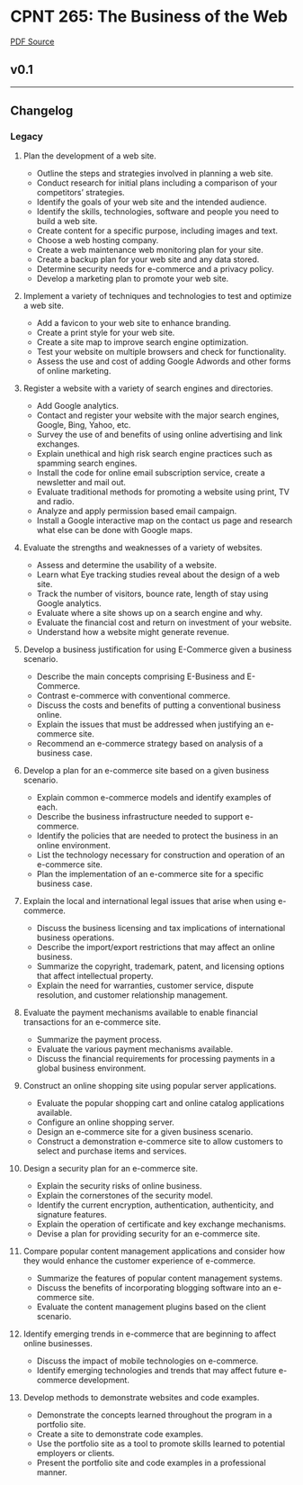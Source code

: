 # CPNT 265: The Business of the Web
[PDF Source](CPNT_265.pdf)

## v0.1

---
## Changelog
### Legacy
1. Plan the development of a web site.
    - Outline the steps and strategies involved in planning a web site.
    - Conduct research for initial plans including a comparison of your competitors’ strategies.
    - Identify the goals of your web site and the intended audience.
    - Identify the skills, technologies, software and people you need to build a web site.
    - Create content for a specific purpose, including images and text.
    - Choose a web hosting company.
    - Create a web maintenance web monitoring plan for your site.
    - Create a backup plan for your web site and any data stored.
    - Determine security needs for e-commerce and a privacy policy.
    - Develop a marketing plan to promote your web site.

2. Implement a variety of techniques and technologies to test and optimize a web site.
    - Add a favicon to your web site to enhance branding.
    - Create a print style for your web site.
    - Create a site map to improve search engine optimization.
    - Test your website on multiple browsers and check for functionality.
    - Assess the use and cost of adding Google Adwords and other forms of online marketing.

3. Register a website with a variety of search engines and directories.
    - Add Google analytics.
    - Contact and register your website with the major search engines, Google, Bing, Yahoo, etc.
    - Survey the use of and benefits of using online advertising and link exchanges.
    - Explain unethical and high risk search engine practices such as spamming search engines.
    - Install the code for online email subscription service, create a newsletter and mail out.
    - Evaluate traditional methods for promoting a website using print, TV and radio.
    - Analyze and apply permission based email campaign.
    - Install a Google interactive map on the contact us page and research what else can be done with Google maps.

4. Evaluate the strengths and weaknesses of a variety of websites.
    - Assess and determine the usability of a website.
    - Learn what Eye tracking studies reveal about the design of a web site.
    - Track the number of visitors, bounce rate, length of stay using Google analytics.
    - Evaluate where a site shows up on a search engine and why.
    - Evaluate the financial cost and return on investment of your website.
    - Understand how a website might generate revenue.

5. Develop a business justification for using E-Commerce given a business scenario.
    - Describe the main concepts comprising E-Business and E-Commerce.
    - Contrast e-commerce with conventional commerce.
    - Discuss the costs and benefits of putting a conventional business online.
    - Explain the issues that must be addressed when justifying an e-commerce site.
    - Recommend an e-commerce strategy based on analysis of a business case.

6. Develop a plan for an e-commerce site based on a given business scenario.
    - Explain common e-commerce models and identify examples of each.
    - Describe the business infrastructure needed to support e-commerce.
    - Identify the policies that are needed to protect the business in an online environment.
    - List the technology necessary for construction and operation of an e-commerce site.
    - Plan the implementation of an e-commerce site for a specific business case.

7. Explain the local and international legal issues that arise when using e-commerce.
    - Discuss the business licensing and tax implications of international business operations.
    - Describe the import/export restrictions that may affect an online business.
    - Summarize the copyright, trademark, patent, and licensing options that affect intellectual property.
    - Explain the need for warranties, customer service, dispute resolution, and customer relationship management.

8. Evaluate the payment mechanisms available to enable financial transactions for an e-commerce site.
    - Summarize the payment process.
    - Evaluate the various payment mechanisms available.
    - Discuss the financial requirements for processing payments in a global business environment.

9. Construct an online shopping site using popular server applications. 
    - Evaluate the popular shopping cart and online catalog applications available.
    - Configure an online shopping server.
    - Design an e-commerce site for a given business scenario.
    - Construct a demonstration e-commerce site to allow customers to select and purchase items and services.

10. Design a security plan for an e-commerce site.
    - Explain the security risks of online business.
    - Explain the cornerstones of the security model.
    - Identify the current encryption, authentication, authenticity, and signature features.
    - Explain the operation of certificate and key exchange mechanisms.
    - Devise a plan for providing security for an e-commerce site.

11. Compare popular content management applications and consider how they would enhance the customer experience of e-commerce.
    - Summarize the features of popular content management systems.
    - Discuss the benefits of incorporating blogging software into an e-commerce site.
    - Evaluate the content management plugins based on the client scenario.

12. Identify emerging trends in e-commerce that are beginning to affect online businesses.
    - Discuss the impact of mobile technologies on e-commerce.
    - Identify emerging technologies and trends that may affect future e-commerce development.

13. Develop methods to demonstrate websites and code examples.
    - Demonstrate the concepts learned throughout the program in a portfolio site.
    - Create a site to demonstrate code examples.
    - Use the portfolio site as a tool to promote skills learned to potential employers or clients.
    - Present the portfolio site and code examples in a professional manner.